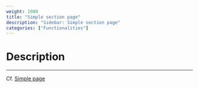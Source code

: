 ```yaml
---
weight: 1000
title: "Simple section page"
description: "Sidebar: Simple section page"
categories: ["Functionalities"]
---
```


# Description
---

Cf. [Simple page](/functionalities/sidebar/simple_page)